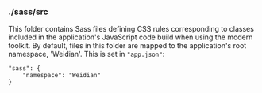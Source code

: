 ### ./sass/src

This folder contains Sass files defining CSS rules corresponding to classes
included in the application's JavaScript code build when using the modern toolkit.
By default, files in this folder are mapped to the application's root namespace, 'Weidian'.
This is set in `"app.json"`:

    "sass": {
        "namespace": "Weidian"
    }